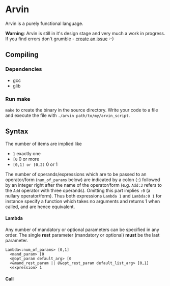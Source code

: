 # Arvin

Arvin is a purely functional language.

**Warning**: Arvin is still in it's design stage and very much a work in progress. If you find errors don't grumble - [create an issue](https://github.com/ertpoi/arvin/issues) :-)


## Compiling
### Dependencies
- gcc
- glib

### Run make
`make` to create the binary in the source directory. Write your code to a file and execute the file with `./arvin path/to/my/arvin_script`.

## Syntax
The number of items are implied like 
- `1` exactly one
- `[0` 0 or more
- `[0,1] or [0,2)` 0 or 1

The number of operands/expressions which are to be passed to an operator/form (`num_of_params` below) are indicated by a colon (`:`) followed by an integer right after the name of the operator/form (e.g. `Add:3` refers to the `Add` operator with three operands). Omitting this part implies `:0` (a nullary operator/form). Thus both expressions `Lambda 1` and `Lambda:0 1` for instance specify a function which takes no arguments and returns 1 when called, and are hence equivalent.

#### Lambda
Any number of mandatory or optional parameters can be specified in any order.
The single __rest__ parameter (mandatory or optional) __must__ be the last parameter.  
```
Lambda<:num_of_params> [0,1]
  <mand_param> [0
  <@opt_param default_arg> [0
  <&mand_rest_param || @&opt_rest_param default_list_arg> [0,1]
  <expression> 1
```

#### Call
